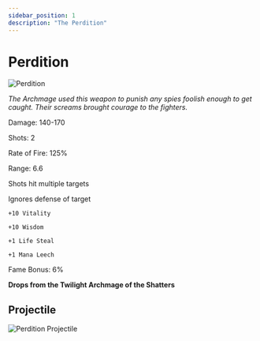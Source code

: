 ```yaml
---
sidebar_position: 1
description: "The Perdition"
---
```


# Perdition

![Perdition](https://vwiki.valorserver.com/api/item/picture/perdition)

<i>The Archmage used this weapon to punish any spies foolish enough to get caught. Their screams brought courage to the fighters.</i>

Damage: 140-170

Shots: 2

Rate of Fire: 125%

Range: 6.6

Shots hit multiple targets

Ignores defense of target

    +10 Vitality
    
    +10 Wisdom
    
    +1 Life Steal
    
    +1 Mana Leech

Fame Bonus: 6%

**Drops from the Twilight Archmage of the Shatters**

## Projectile

![Perdition Projectile](https://cdn.discordapp.com/attachments/953134990428868629/953329532612530186/perdition.gif)
